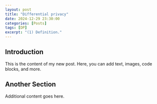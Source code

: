 ```yaml
---
layout: post
title: "Differential privacy"
date: 2024-12-29 23:30:00
categories: [Posts]
tags: [DP]
excerpt: "(1) Definition."
---
```

## Introduction

This is the content of my new post. Here, you can add text, images, code blocks, and more.

## Another Section

Additional content goes here.
